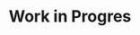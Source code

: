 ---
title: Work in Progres
cms_exclude: true

# View.
view: community/compact_reverse

# Optional header image (relative to `static/media/` folder).
banner:
  caption: ''
  image: ''
---